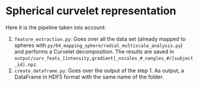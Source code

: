 
# Spherical curvelet representation
Here it is the pipeline taken into account:

 1. `feature_extraction.py`: Goes over all the data set (already mapped to spheres with `py/04_mapping_sphere/radial_multiscale_analysis.py`) and performs a Curvelet decomposition. The results are saved in `output/curv_feats_[intensity,gradient]_nscales_#_nangles_#/[subject_id].npz`.
 2. `create_dataframe.py`: Goes over the output of the step 1. As output, a DataFrame in HDF5 format with the same name of the folder.
